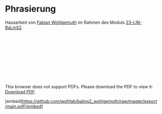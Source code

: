 # Phrasierung

Hausarbeit von [Fabian Wohlgemuth](https://www.fabianwohlgemuth.de) im Rahmen des Moduls [23-LIN-BaLinS2](https://ekvv.uni-bielefeld.de/sinfo/publ/modul/26797308).

<object data="http://yoursite.com/the.pdf" type="application/pdf" width="700px" height="700px">
    <embed src="https://github.com/wohfab/balins2_wohlgemuth/raw/master/export/main.pdf">
        <p>This browser does not support PDFs. Please download the PDF to view it: <a href="https://github.com/wohfab/balins2_wohlgemuth/raw/master/export/main.pdf">Download PDF</a>.</p>
    </embed>
</object>

[embed]https://github.com/wohfab/balins2_wohlgemuth/raw/master/export/main.pdf[/embed]